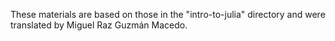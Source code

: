 These materials are based on those in the "intro-to-julia" directory and were translated by Miguel Raz Guzmán Macedo.


